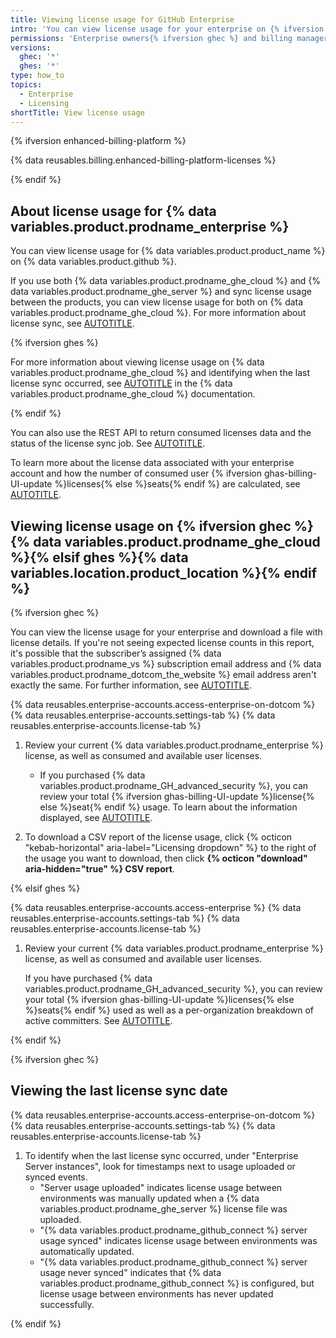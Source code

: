 ```yaml
---
title: Viewing license usage for GitHub Enterprise
intro: 'You can view license usage for your enterprise on {% ifversion ghec %}{% data variables.product.prodname_ghe_cloud %}{% elsif ghes %}{% data variables.location.product_location %}{% endif %}.'
permissions: 'Enterprise owners{% ifversion ghec %} and billing managers{% endif %}'
versions:
  ghec: '*'
  ghes: '*'
type: how_to
topics:
  - Enterprise
  - Licensing
shortTitle: View license usage
---
```


{% ifversion enhanced-billing-platform %}

{% data reusables.billing.enhanced-billing-platform-licenses %}

{% endif %}

## About license usage for {% data variables.product.prodname_enterprise %}

You can view license usage for {% data variables.product.product_name %} on {% data variables.product.github %}.

If you use both {% data variables.product.prodname_ghe_cloud %} and {% data variables.product.prodname_ghe_server %} and sync license usage between the products, you can view license usage for both on {% data variables.product.prodname_ghe_cloud %}. For more information about license sync, see [AUTOTITLE](/billing/managing-your-license-for-github-enterprise/syncing-license-usage-between-github-enterprise-server-and-github-enterprise-cloud).

{% ifversion ghes %}

For more information about viewing license usage on {% data variables.product.prodname_ghe_cloud %} and identifying when the last license sync occurred, see [AUTOTITLE](/enterprise-cloud@latest/billing/managing-your-license-for-github-enterprise/viewing-license-usage-for-github-enterprise) in the {% data variables.product.prodname_ghe_cloud %} documentation.

{% endif %}

You can also use the REST API to return consumed licenses data and the status of the license sync job. See [AUTOTITLE](/enterprise-cloud@latest/rest/enterprise-admin/license).

To learn more about the license data associated with your enterprise account and how the number of consumed user {% ifversion ghas-billing-UI-update %}licenses{% else %}seats{% endif %} are calculated, see [AUTOTITLE](/billing/managing-your-license-for-github-enterprise/troubleshooting-license-usage-for-github-enterprise).

## Viewing license usage on {% ifversion ghec %}{% data variables.product.prodname_ghe_cloud %}{% elsif ghes %}{% data variables.location.product_location %}{% endif %}

{% ifversion ghec %}

You can view the license usage for your enterprise and download a file with license details. If you're not seeing expected license counts in this report, it's possible that the subscriber’s assigned {% data variables.product.prodname_vs %} subscription email address and {% data variables.product.prodname_dotcom_the_website %} email address aren't exactly the same. For further information, see [AUTOTITLE](/billing/managing-your-license-for-github-enterprise/troubleshooting-license-usage-for-github-enterprise).

{% data reusables.enterprise-accounts.access-enterprise-on-dotcom %}
{% data reusables.enterprise-accounts.settings-tab %}
{% data reusables.enterprise-accounts.license-tab %}
1. Review your current {% data variables.product.prodname_enterprise %} license, as well as consumed and available user licenses.

   * If you purchased {% data variables.product.prodname_GH_advanced_security %}, you can review your total {% ifversion ghas-billing-UI-update %}license{% else %}seat{% endif %} usage. To learn about the information displayed, see [AUTOTITLE](/billing/managing-billing-for-your-products/managing-billing-for-github-advanced-security/viewing-your-github-advanced-security-usage).

1. To download a CSV report of the license usage, click {% octicon "kebab-horizontal" aria-label="Licensing dropdown" %} to the right of the usage you want to download, then click **{% octicon "download" aria-hidden="true" %} CSV report**.

{% elsif ghes %}

{% data reusables.enterprise-accounts.access-enterprise %}
{% data reusables.enterprise-accounts.settings-tab %}
{% data reusables.enterprise-accounts.license-tab %}
1. Review your current {% data variables.product.prodname_enterprise %} license, as well as consumed and available user licenses.

   If you have purchased {% data variables.product.prodname_GH_advanced_security %}, you can review your total {% ifversion ghas-billing-UI-update %}licenses{% else %}seats{% endif %} used as well as a per-organization breakdown of active committers. See [AUTOTITLE](/admin/code-security/managing-github-advanced-security-for-your-enterprise).

{% endif %}

{% ifversion ghec %}

## Viewing the last license sync date

{% data reusables.enterprise-accounts.access-enterprise-on-dotcom %}
{% data reusables.enterprise-accounts.settings-tab %}
{% data reusables.enterprise-accounts.license-tab %}
1. To identify when the last license sync occurred, under "Enterprise Server instances", look for timestamps next to usage uploaded or synced events.
   * "Server usage uploaded" indicates license usage between environments was manually updated when a {% data variables.product.prodname_ghe_server %} license file was uploaded.
   * "{% data variables.product.prodname_github_connect %} server usage synced" indicates license usage between environments was automatically updated.
   * "{% data variables.product.prodname_github_connect %} server usage never synced" indicates that {% data variables.product.prodname_github_connect %} is configured, but license usage between environments has never updated successfully.

{% endif %}
